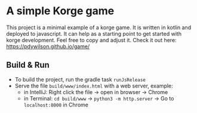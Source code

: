 # A simple Korge game

This project is a minimal example of a korge game. It is written in kotlin and deployed to javascript.
It can help as a starting point to get started with korge development. Feel free to copy and adjust it.
Check it out here: https://pdywilson.github.io/game/ 

## Build & Run

- To build the project, run the gradle task `runJsRelease`
- Serve the file `build/www/index.html` with a web server, example:
  - in IntelliJ: Right click the file -> open in browser -> Chrome
  - in Terminal: `cd build/www` -> `python3 -m http.server` -> Go to `localhost:8000` in Chrome 
